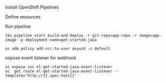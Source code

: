 Install OpenShift Pipelines

Define resources

Run pipeline

```
tkn pipeline start build-and-deploy -r git-repo=app-repo -r image=app-image -p deployment-name=get-started-java
```


```
oc adm policy add-scc-to-user anyuid -z default
```


expose event listener for webhook
```
oc expose svc el-get-started-java-event-listener
oc  get route el-get-started-java-event-listener --template='http://{{.spec.host}}'
```
